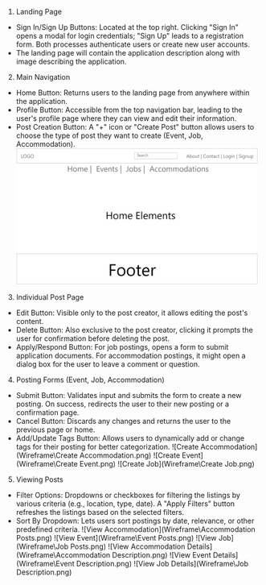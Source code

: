 1.  Landing Page

- Sign In/Sign Up Buttons: Located at the top right. Clicking "Sign In" opens a modal for login credentials; "Sign Up" leads to a registration form. Both processes authenticate users or create new user accounts.
- The landing page will contain the application description along with image describing the application.

2.  Main Navigation

- Home Button: Returns users to the landing page from anywhere within the application.
- Profile Button: Accessible from the top navigation bar, leading to the user's profile page where they can view and edit their information.
- Post Creation Button: A "+" icon or "Create Post" button allows users to choose the type of post they want to create (Event, Job, Accommodation).
  ![Home Page](Wireframe\Home.png)

3. Individual Post Page

- Edit Button: Visible only to the post creator, it allows editing the post's content.
- Delete Button: Also exclusive to the post creator, clicking it prompts the user for confirmation before deleting the post.
- Apply/Respond Button: For job postings, opens a form to submit application documents. For accommodation postings, it might open a dialog box for the user to leave a comment or question.

4.  Posting Forms (Event, Job, Accommodation)

- Submit Button: Validates input and submits the form to create a new posting. On success, redirects the user to their new posting or a confirmation page.
- Cancel Button: Discards any changes and returns the user to the previous page or home.
- Add/Update Tags Button: Allows users to dynamically add or change tags for their posting for better categorization.
  ![Create Accommodation](Wireframe\Create Accommodation.png)
  ![Create Event](Wireframe\Create Event.png)
  ![Create Job](Wireframe\Create Job.png)

5. Viewing Posts

- Filter Options: Dropdowns or checkboxes for filtering the listings by various criteria (e.g., location, type, date). A "Apply Filters" button refreshes the listings based on the selected filters.
- Sort By Dropdown: Lets users sort postings by date, relevance, or other predefined criteria.
  ![View Accommodation](Wireframe\Accommodation Posts.png)
  ![View Event](Wireframe\Event Posts.png)
  ![View Job](Wireframe\Job Posts.png)
  ![View Accommodation Details](Wireframe\Accommodation Description.png)
  ![View Event Details](Wireframe\Event Description.png)
  ![View Job Details](Wireframe\Job Description.png)
